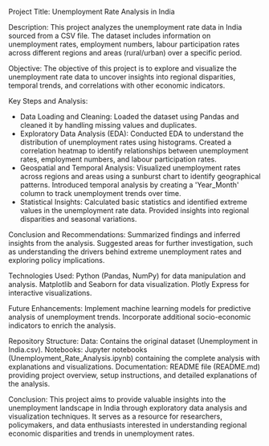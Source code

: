 Project Title: Unemployment Rate Analysis in India

Description:
This project analyzes the unemployment rate data in India sourced from a CSV file. The dataset includes information on unemployment rates, employment numbers, labour participation rates across different regions and areas (rural/urban) over a specific period.

Objective:
The objective of this project is to explore and visualize the unemployment rate data to uncover insights into regional disparities, temporal trends, and correlations with other economic indicators.

Key Steps and Analysis:
-	Data Loading and Cleaning:
Loaded the dataset using Pandas and cleaned it by handling missing values and duplicates.
-	Exploratory Data Analysis (EDA):
Conducted EDA to understand the distribution of unemployment rates using histograms.
Created a correlation heatmap to identify relationships between unemployment rates, employment numbers, and labour participation rates.
-	Geospatial and Temporal Analysis:
Visualized unemployment rates across regions and areas using a sunburst chart to identify geographical patterns.
Introduced temporal analysis by creating a 'Year_Month' column to track unemployment trends over time.
-	Statistical Insights:
Calculated basic statistics and identified extreme values in the unemployment rate data.
Provided insights into regional disparities and seasonal variations.

Conclusion and Recommendations:
Summarized findings and inferred insights from the analysis.
Suggested areas for further investigation, such as understanding the drivers behind extreme unemployment rates and exploring policy implications.

Technologies Used:
Python (Pandas, NumPy) for data manipulation and analysis.
Matplotlib and Seaborn for data visualization.
Plotly Express for interactive visualizations.

Future Enhancements:
Implement machine learning models for predictive analysis of unemployment trends.
Incorporate additional socio-economic indicators to enrich the analysis.

Repository Structure:
Data: Contains the original dataset (Unemployment in India.csv).
Notebooks: Jupyter notebooks (Unemployment_Rate_Analysis.ipynb) containing the complete analysis with explanations and visualizations.
Documentation: README file (README.md) providing project overview, setup instructions, and detailed explanations of the analysis.

Conclusion:
This project aims to provide valuable insights into the unemployment landscape in India through exploratory data analysis and visualization techniques. It serves as a resource for researchers, policymakers, and data enthusiasts interested in understanding regional economic disparities and trends in unemployment rates.
